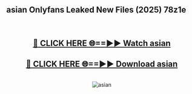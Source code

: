 <h2>asian Onlyfans Leaked New Files (2025) 78z1e</h2>
<br>
<div align="center">
<h2><a href="https://mediafiles.top/asian&ref=git" rel="nofollow">🔴 CLICK HERE 🌐==►► Watch asian</a></h2>
<h2><a href="https://mediafiles.top/asian&ref=git" rel="nofollow">🔴 CLICK HERE 🌐==►► Download asian</a></h2>
<br>
<a href="https://mediafiles.top/asian&ref=git" rel="nofollow" data-target="animated-image.originalLink"><img src="https://i.ibb.co.com/xMMVF88/686577567.gif" alt="asian" style="max-width: 100%; display: inline-block;" data-target="animated-image.originalImage"></a>
</div>
<br>
<br>